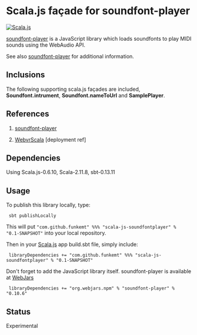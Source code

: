 # Scala.js façade for soundfont-player

[![Scala.js](https://www.scala-js.org/assets/badges/scalajs-0.6.8.svg)](https://www.scala-js.org)

[soundfont-player](https://github.com/danigb/soundfont-player) is a JavaScript library which loads soundfonts to play MIDI sounds using the WebAudio API.

See also [soundfont-player](https://github.com/danigb/soundfont-player) for additional information.
    
## Inclusions
    
The following supporting scala.js façades are included, **Soundfont.intrument**, **Soundfont.nameToUrl** and **SamplePlayer**.    
   
   
## References

1)  [soundfont-player](https://github.com/danigb/soundfont-player)

2)  [WebvrScala](https://github.com/workingDog/WebvrScala) [deployment ref]
   

## Dependencies
      
Using Scala.js-0.6.10, Scala-2.11.8, sbt-0.13.11


## Usage   
   
To publish this library locally, type:
   
     sbt publishLocally
   
This will put ` "com.github.funkemt" %%% "scala-js-soundfontplayer" % "0.1-SNAPSHOT" ` into your local repository.

Then in your [Scala.js](https://www.scala-js.org/) app build.sbt file, simply include:
    
     libraryDependencies += "com.github.funkemt" %%% "scala-js-soundfontplayer" % "0.1-SNAPSHOT"
     
Don't forget to add the JavaScript library itself.
soundfont-player is available at [WebJars](https://www.webjars.org)

     libraryDependencies += "org.webjars.npm" % "soundfont-player" % "0.10.6"


## Status

Experimental

